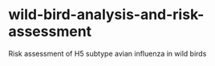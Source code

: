 # wild-bird-analysis-and-risk-assessment
Risk assessment of H5 subtype avian influenza in wild birds

